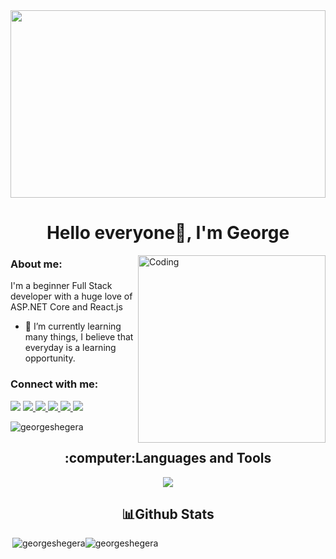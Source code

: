 <img width="100%" height="300px" src="https://media1.giphy.com/media/v1.Y2lkPTc5MGI3NjExNHZtbzVpcjZkeHcxZm42NWh4bTlvNWJyZTFtczcycHNteWFla2VxciZlcD12MV9pbnRlcm5hbF9naWZfYnlfaWQmY3Q9Zw/10zxDv7Hv5RF9C/giphy.webp" />
<h1 align="center">Hello everyone👋, I'm George</h1>

<img align="right" alt="Coding" width="300" src="https://media.giphy.com/media/v1.Y2lkPTc5MGI3NjExcGMwMTd0YWRjdW01bjd4Mmxjem8xY2libG92b3R4empwdzFwNTgxdiZlcD12MV9naWZzX3NlYXJjaCZjdD1n/26tn33aiTi1jkl6H6/giphy.gif">


<h3>About me:</h3>
<p>I'm a beginner Full Stack developer with a huge love of ASP.NET Core and React.js</p>
<ul>
  <li>🌱 I’m currently learning many things, 
    I believe that everyday is a learning opportunity.</li>
</ul>


<h3 align="left">Connect with me:</h3>
<a href="mailto:shegerageorgy@gmail.com">
  <img src="https://img.shields.io/badge/Gmail-D14836?style=for-the-badge&logo=gmail&logoColor=white"/></a>
<a href="https://discord.com/users/440256062587797507">
  <img src="https://img.shields.io/badge/Discord-%235865F2.svg?style=for-the-badge&logo=discord&logoColor=white" />
</a>
<a href="https://www.instagram.com/george_shegera">
  <img src="https://img.shields.io/badge/Instagram-%23E4405F.svg?style=for-the-badge&logo=Instagram&logoColor=white" />  
</a>
<a href="https://t.me/George_Shegera">
  <img src="https://img.shields.io/badge/Telegram-2CA5E0?style=for-the-badge&logo=telegram&logoColor=white" />  
</a>
<a href="linkedin.com/in/george-shegera-b272a6251">
  <img src="https://img.shields.io/badge/linkedin-%230077B5.svg?style=for-the-badge&logo=linkedin&logoColor=white" />  
</a>
<a href="https://x.com/ShegeraGeorge">
  <img src="https://img.shields.io/badge/X-%23000000.svg?style=for-the-badge&logo=X&logoColor=white" />  
</a>


<br />
<p align="left"> <img src="https://komarev.com/ghpvc/?username=georgeshegera&color=blueviolet&style=for-the-badge" alt="georgeshegera" /> </p>


<h2 align="center">:computer:Languages and Tools</h2>
<div align="center">
  <a href="https://skillicons.dev">
    <img  src="https://skillicons.dev/icons?i=dotnet,cs,visualstudio,html,css,bootstrap,sass,npm,js,react,redux,vscode,git,github,microsoftsqlserver&perline=7" />    
  </a>
</div>


<h2 align="center">📊Github Stats</h2>
<div style="display: flex;">
<img align="right" src="https://github-readme-stats.vercel.app/api/top-langs/?username=georgeshegera&theme=tokyonight&hide_progress=true&layout=compact" alt="georgeshegera" />
<img align="left"  src="https://github-readme-stats.vercel.app/api?username=georgeshegera&show_icons=true&theme=tokyonight" alt="georgeshegera" />
</div>
